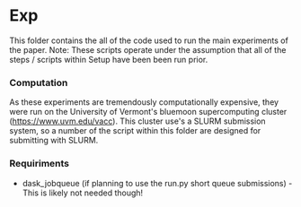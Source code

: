 # Exp

This folder contains the all of the code used to run the main experiments of the paper. Note: These scripts operate under the assumption that all of the steps / scripts within Setup have been been run prior. 

### Computation

As these experiments are tremendously computationally expensive, they were run on the University of Vermont's bluemoon supercomputing cluster (https://www.uvm.edu/vacc). This cluster use's a SLURM submission system, so a number of the script within this folder are designed for submitting with SLURM.


### Requiriments

- dask_jobqueue (if planning to use the run.py short queue submissions) - This is likely not needed though!